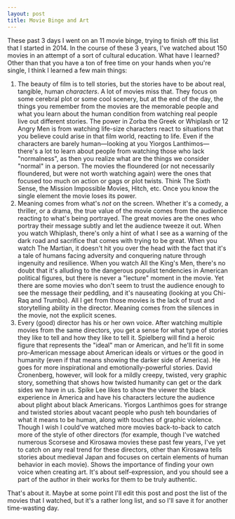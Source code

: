 ```yaml
---
layout: post
title: Movie Binge and Art
---
```

These past 3 days I went on an 11 movie binge, trying to finish off this list that I started in 2014. In the course of these 3 years, I've watched about 150 movies in an attempt of a sort of cultural education. What have I learned? Other than that you have a ton of free time on your hands when you're single, I think I learned a few main things:

1. The beauty of film is to tell stories, but the stories have to be about real, tangible, human *characters*. A lot of movies miss that. They focus on some cerebral plot or some cool scenery, but at the end of the day, the things you remember from the movies are the memorable people and what you learn about the human condition from watching real people live out different stories. The power in Zorba the Greek or Whiplash or 12 Angry Men is from watching life-size characters react to situations that you believe could arise in that film world, reacting to life. Even if the characters are barely human—looking at you Yiorgos Lanthimos—there's a lot to learn about people from watching those who lack "normalness", as then you realize what are the things we consider "normal" in a person. The movies the floundered (or not necessarily floundered, but were not worth watching again) were the ones that focused too much on action or gags or plot twists. Think The Sixth Sense, the Mission Impossible Movies, Hitch, etc. Once you know the single element the movie loses its power.
2. Meaning comes from what's *not* on the screen. Whether it's a comedy, a thriller, or a drama, the true value of the movie comes from the audience reacting to what's being portrayed. The great movies are the ones who portray their message subtly and let the audience tweeze it out. When you watch Whiplash, there's only a hint of what I see as a warning of the dark road and sacrifice that comes with trying to be great. When you watch The Martian, it doesn't hit you over the head with the fact that it's a tale of humans facing adversity and conquering nature through ingenuity and resilience. When you watch All the King's Men, there's no doubt that it's alluding to the dangerous populist tendencies in American political figures, but there is never a "lecture" moment in the movie. Yet there are some movies who don't seem to trust the audience enough to see the message their peddling, and it's nauseating (looking at you Chi-Raq and Trumbo). All I get from those movies is the lack of trust and storytelling ability in the director. Meaning comes from the silences in the movie, not the explicit scenes.
3. Every (good) director has his or her own voice. After watching multiple movies from the same directors, you get a sense for what type of stories they like to tell and how they like to tell it. Spielberg will find a heroic figure that represents the "ideal" man or American, and he'll fit in some pro-American message about American ideals or virtues or the good in humanity (even if that means showing the darker side of America). He goes for more inspirational and emotionally-powerful stories. David Cronenberg, however, will look for a mildly creepy, twisted, very graphic story, something that shows how twisted humanity can get or the dark sides we have in us. Spike Lee likes to show the viewer the black experience in America and have his characters lecture the audience about plight about black Americans. Yiorgos Lanthimos goes for strange and twisted stories about vacant people who push teh boundaries of what it means to be human, along with touches of graphic violence. Though I wish I could've watched more movies back-to-back to catch more of the style of other directors (for example, though I've watched numerous Scorsese and Kirosawa movies these past few years, I've yet to catch on any real trend for these directors, other than Kirosawa tells stories about medieval Japan and focuses on certain elements of human behavior in each movie). Shows the importance of finding your own voice when creating art. It's about self-expression, and you should see a part of the author in their works for them to be truly authentic.


That's about it. Maybe at some point I'll edit this post and post the list of the movies that I watched, but it's a rather long list, and so I'll save it for another time-wasting day.
